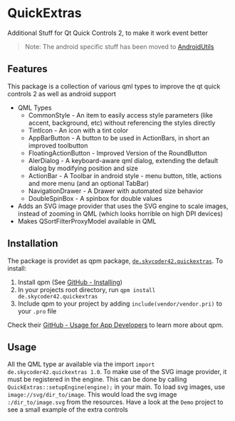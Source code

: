 # QuickExtras
Additional Stuff for Qt Quick Controls 2, to make it work event better

> Note: The android specific stuff has been moved to [AndroidUtils](https://github.com/Skycoder42/AndroidUtils)

## Features
This package is a collection of various qml types to improve the qt quick controls 2 as well as android support

- QML Types
	- CommonStyle - An item to easily access style parameters (like accent, background, etc) without referencing the styles directly
	- TintIcon - An icon with a tint color
	- AppBarButton - A button to be used in ActionBars, in short an improved toolbutton
	- FloatingActionButton - Improved Version of the RoundButton
	- AlerDialog - A keyboard-aware qml dialog, extending the default dialog by modifying position and size
	- ActionBar - A Toolbar in android style - menu button, title, actions and more menu (and an optional TabBar)
	- NavigationDrawer - A Drawer with automated size behavior
	- DoubleSpinBox - A spinbox for double values
- Adds an SVG image provider that uses the SVG engine to scale images, instead of zooming in QML (which looks horrible on high DPI devices)
- Makes QSortFilterProxyModel available in QML

## Installation
The package is providet as qpm package, [`de.skycoder42.quickextras`](https://www.qpm.io/packages/de.skycoder42.quickextras/index.html). To install:

1. Install qpm (See [GitHub - Installing](https://github.com/Cutehacks/qpm/blob/master/README.md#installing))
2. In your projects root directory, run `qpm install de.skycoder42.quickextras`
3. Include qpm to your project by adding `include(vendor/vendor.pri)` to your `.pro` file

Check their [GitHub - Usage for App Developers](https://github.com/Cutehacks/qpm/blob/master/README.md#usage-for-app-developers) to learn more about qpm.

## Usage
All the QML type ar available via the import `import de.skycoder42.quickextras 1.0`. To make use of the SVG image provider, it must be registered in the engine. This can be done by calling `QuickExtras::setupEngine(engine);` in your main. To load svg images, use `image://svg/dir_to/image`. This would load the svg image `:/dir_to/image.svg` from the resources. Have a look at the `Demo` project to see a small example of the extra controls